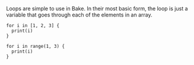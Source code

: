 Loops are simple to use in Bake. In their most basic form, the loop is just a variable that goes through each of the elements in an array.

```bake
for i in [1, 2, 3] {
  print(i)
}
```

```bake
for i in range(1, 3) {
  print(i)
}
```
